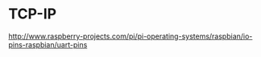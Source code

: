 # TCP-IP
http://www.raspberry-projects.com/pi/pi-operating-systems/raspbian/io-pins-raspbian/uart-pins
